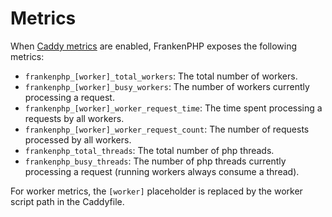 # Metrics

When [Caddy metrics](https://caddyserver.com/docs/metrics) are enabled, FrankenPHP exposes the following metrics:

- `frankenphp_[worker]_total_workers`: The total number of workers.
- `frankenphp_[worker]_busy_workers`: The number of workers currently processing a request.
- `frankenphp_[worker]_worker_request_time`: The time spent processing a requests by all workers.
- `frankenphp_[worker]_worker_request_count`: The number of requests processed by all workers.
- `frankenphp_total_threads`: The total number of php threads.
- `frankenphp_busy_threads`: The number of php threads currently processing a request (running workers always consume a thread).

For worker metrics, the `[worker]` placeholder is replaced by the worker script path in the Caddyfile.
